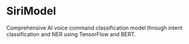 # SiriModel
Comprehensive AI voice command classification model through intent classification and NER using TensorFlow and BERT.

